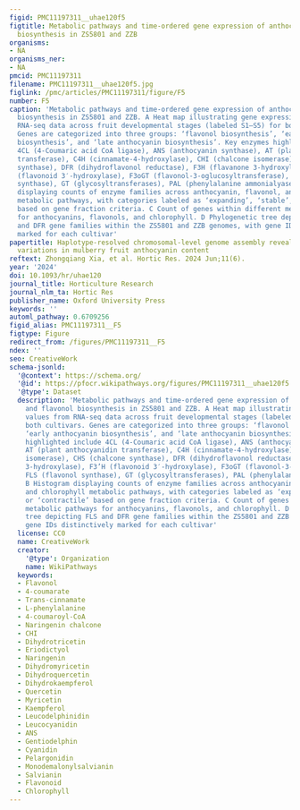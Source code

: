 ```yaml
---
figid: PMC11197311__uhae120f5
figtitle: Metabolic pathways and time-ordered gene expression of anthocyanin and flavonol
  biosynthesis in ZS5801 and ZZB
organisms:
- NA
organisms_ner:
- NA
pmcid: PMC11197311
filename: PMC11197311__uhae120f5.jpg
figlink: /pmc/articles/PMC11197311/figure/F5
number: F5
caption: 'Metabolic pathways and time-ordered gene expression of anthocyanin and flavonol
  biosynthesis in ZS5801 and ZZB. A Heat map illustrating gene expression values from
  RNA-seq data across fruit developmental stages (labeled S1–S5) for both cultivars.
  Genes are categorized into three groups: ‘flavonol biosynthesis’, ‘early anthocyanin
  biosynthesis’, and ‘late anthocyanin biosynthesis’. Key enzymes highlighted include
  4CL (4-Coumaric acid CoA ligase), ANS (anthocyanin synthase), AT (plant anthocyanidin
  transferase), C4H (cinnamate-4-hydroxylase), CHI (chalcone isomerase), CHS (chalcone
  synthase), DFR (dihydroflavonol reductase), F3H (flavanone 3-hydroxylase), F3’H
  (flavonoid 3′-hydroxylase), F3oGT (flavonol-3-oglucosyltransferase), FLS (flavonol
  synthase), GT (glycosyltransferases), PAL (phenylalanine ammonialyase). B Histogram
  displaying counts of enzyme families across anthocyanin, flavonol, and chlorophyll
  metabolic pathways, with categories labeled as ‘expanding’, ‘stable’, or ‘contractile’
  based on gene fraction criteria. C Count of genes within different metabolic pathways
  for anthocyanins, flavonols, and chlorophyll. D Phylogenetic tree depicting FLS
  and DFR gene families within the ZS5801 and ZZB genomes, with gene IDs distinctively
  marked for each cultivar'
papertitle: Haplotype-resolved chromosomal-level genome assembly reveals regulatory
  variations in mulberry fruit anthocyanin content
reftext: Zhongqiang Xia, et al. Hortic Res. 2024 Jun;11(6).
year: '2024'
doi: 10.1093/hr/uhae120
journal_title: Horticulture Research
journal_nlm_ta: Hortic Res
publisher_name: Oxford University Press
keywords: ''
automl_pathway: 0.6709256
figid_alias: PMC11197311__F5
figtype: Figure
redirect_from: /figures/PMC11197311__F5
ndex: ''
seo: CreativeWork
schema-jsonld:
  '@context': https://schema.org/
  '@id': https://pfocr.wikipathways.org/figures/PMC11197311__uhae120f5.html
  '@type': Dataset
  description: 'Metabolic pathways and time-ordered gene expression of anthocyanin
    and flavonol biosynthesis in ZS5801 and ZZB. A Heat map illustrating gene expression
    values from RNA-seq data across fruit developmental stages (labeled S1–S5) for
    both cultivars. Genes are categorized into three groups: ‘flavonol biosynthesis’,
    ‘early anthocyanin biosynthesis’, and ‘late anthocyanin biosynthesis’. Key enzymes
    highlighted include 4CL (4-Coumaric acid CoA ligase), ANS (anthocyanin synthase),
    AT (plant anthocyanidin transferase), C4H (cinnamate-4-hydroxylase), CHI (chalcone
    isomerase), CHS (chalcone synthase), DFR (dihydroflavonol reductase), F3H (flavanone
    3-hydroxylase), F3’H (flavonoid 3′-hydroxylase), F3oGT (flavonol-3-oglucosyltransferase),
    FLS (flavonol synthase), GT (glycosyltransferases), PAL (phenylalanine ammonialyase).
    B Histogram displaying counts of enzyme families across anthocyanin, flavonol,
    and chlorophyll metabolic pathways, with categories labeled as ‘expanding’, ‘stable’,
    or ‘contractile’ based on gene fraction criteria. C Count of genes within different
    metabolic pathways for anthocyanins, flavonols, and chlorophyll. D Phylogenetic
    tree depicting FLS and DFR gene families within the ZS5801 and ZZB genomes, with
    gene IDs distinctively marked for each cultivar'
  license: CC0
  name: CreativeWork
  creator:
    '@type': Organization
    name: WikiPathways
  keywords:
  - Flavonol
  - 4-coumarate
  - Trans-cinnamate
  - L-phenylalanine
  - 4-coumaroyl-CoA
  - Naringenin chalcone
  - CHI
  - Dihydrotricetin
  - Eriodictyol
  - Naringenin
  - Dihydromyricetin
  - Dihydroquercetin
  - Dihydrokaempferol
  - Quercetin
  - Myricetin
  - Kaempferol
  - Leucodelphinidin
  - Leucocyanidin
  - ANS
  - Gentiodelphin
  - Cyanidin
  - Pelargonidin
  - Monodemalonylsalvianin
  - Salvianin
  - Flavonoid
  - Chlorophyll
---
```

